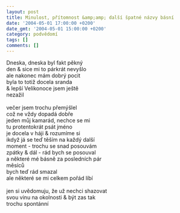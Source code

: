 ```yaml
---
layout: post
title: Minulost, přítomnost &amp;amp; další špatné názvy básní
date: '2004-05-01 17:00:00 +0200'
date_gmt: '2004-05-01 15:00:00 +0200'
category: podvědomí
tags: []
comments: []
---
```

<p>Dneska, dneska byl fakt pěkný<br>
den &amp; sice mi to párkrát nevyšlo<br>
ale nakonec mám dobrý pocit<br>
byla to totiž docela sranda<br>
&amp; lepší Velikonoce jsem ještě<br>
nezažil<br>
<br>večer jsem trochu přemýšlel<br>
což ne vždy dopadá dobře<br>
jeden můj kamarád, nechce se mi<br>
tu protentokrát psát jméno<br>
je docela v háji &amp; rozumíme si<br>
ikdyž já se teď těším na každý další<br>
moment - trochu se snad posouvám<br>
zpátky &amp; dál - rád bych se posouval<br>
a některé mé básně za posledních pár<br>
měsíců<br>
bych teď rád smazal<br>
ale některé se mi celkem pořád líbí<br>
<br>jen si uvědomuju, že už nechci shazovat<br>
svou vinu na okolnosti &amp; být zas tak<br>
trochu spontánní</p>
